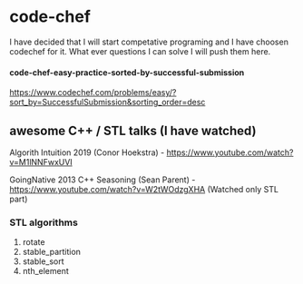# code-chef

I have decided that I will start competative programing and I have choosen codechef for it. 
What ever questions I can solve I will push them here.

#### code-chef-easy-practice-sorted-by-successful-submission
https://www.codechef.com/problems/easy/?sort_by=SuccessfulSubmission&sorting_order=desc


## awesome C++ / STL talks (I have watched)
Algorith Intuition 2019 (Conor Hoekstra) - https://www.youtube.com/watch?v=M1lNNFwxUVI

GoingNative 2013 C++ Seasoning (Sean Parent) - https://www.youtube.com/watch?v=W2tWOdzgXHA (Watched only STL part)


### STL algorithms
1. rotate
2. stable_partition
3. stable_sort
4. nth_element